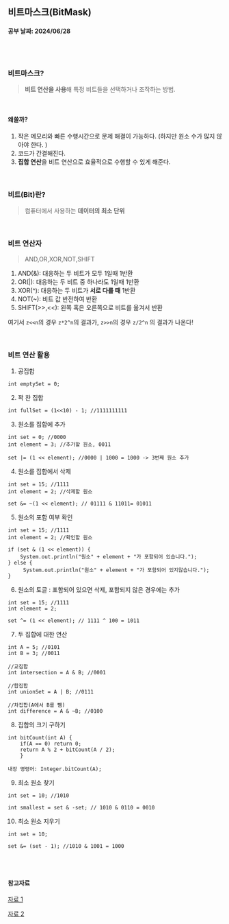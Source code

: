 ## 비트마스크(BitMask)
#### 공부 날짜: 2024/06/28

<br><br>
### 비트마스크?
> **비트 연산을 사용**해 특정 비트들을 선택하거나 조작하는 방법.

<br>

#### 왜쓸까?
1. 작은 메모리와 빠른 수행시간으로 문제 해결이 가능하다. (하지만 원소 수가 많지 않아야 한다. )
2. 코드가 간결해진다.
3. **집합 연산**을 비트 연산으로 효율적으로 수행할 수 있게 해준다. 


<br>

### 비트(Bit)란?
> 컴퓨터에서 사용하는 **데이터의 최소 단위** 


<br>

### 비트 연산자
> AND,OR,XOR,NOT,SHIFT

1. AND(&): 대응하는 두 비트가 모두 1일때 1반환
2. OR(|): 대응하는 두 비트 중 하나라도 1일때 1반환
3. XOR(^): 대응하는 두 비트가 **서로 다를 때** 1반환
4. NOT(~): 비트 값 반전하여 반환
5. SHIFT(>>,<<): 왼쪽 혹은 오른쪽으로 비트를 옮겨서 반환

여기서 `z<<n`의 경우 `z*2^n`의 결과가, `z>>n`의 경우 `z/2^n` 의 결과가 나온다! 

<br>

### 비트 연산 활용
1. 공집합 
```
int emptySet = 0; 
```

2. 꽉 찬 집합
```
int fullSet = (1<<10) - 1; //1111111111
```

3. 원소를 집합에 추가 
```
int set = 0; //0000
int element = 3; //추가할 원소, 0011

set |= (1 << element); //0000 | 1000 = 1000 -> 3번째 원소 추가 
```

4. 원소를 집합에서 삭제
```
int set = 15; //1111
int element = 2; //삭제할 원소

set &= ~(1 << element); // 01111 & 11011= 01011
```

5. 원소의 포함 여부 확인
```
int set = 15; //1111
int element = 2; //확인할 원소

if (set & (1 << element)) {
    System.out.println("원소" + element + "가 포함되어 있습니다.");
} else {
     System.out.println("원소" + element + "가 포함되어 있지않습니다.");
}
```

6. 원소의 토글 : 포함되어 있으면 삭제, 포함되지 않은 경우에는 추가
```
int set = 15; //1111
int element = 2; 

set ^= (1 << element); // 1111 ^ 100 = 1011
```

7. 두 집합에 대한 연산
```
int A = 5; //0101
int B = 3; //0011

//교집합
int intersection = A & B; //0001

//합집합
int unionSet = A | B; //0111

//차집합(A에서 B를 뺌)
int difference = A & ~B; //0100
```

8. 집합의 크기 구하기
```
int bitCount(int A) {
    if(A == 0) return 0;
    return A % 2 + bitCount(A / 2);
    }

내장 명령어: Integer.bitCount(A);
```

9. 최소 원소 찾기
```
int set = 10; //1010

int smallest = set & -set; // 1010 & 0110 = 0010  
```

10. 최소 원소 지우기
```
int set = 10;

set &= (set - 1); //1010 & 1001 = 1000

```

<br><br>

#### 참고자료

[자료 1](https://hstory0208.tistory.com/entry/%EC%95%8C%EA%B3%A0%EB%A6%AC%EC%A6%98-%EB%B9%84%ED%8A%B8%EB%A7%88%EC%8A%A4%ED%81%ACBitMask%EB%9E%80)

[자료 2](https://gyoogle.dev/blog/algorithm/BitMask.html)